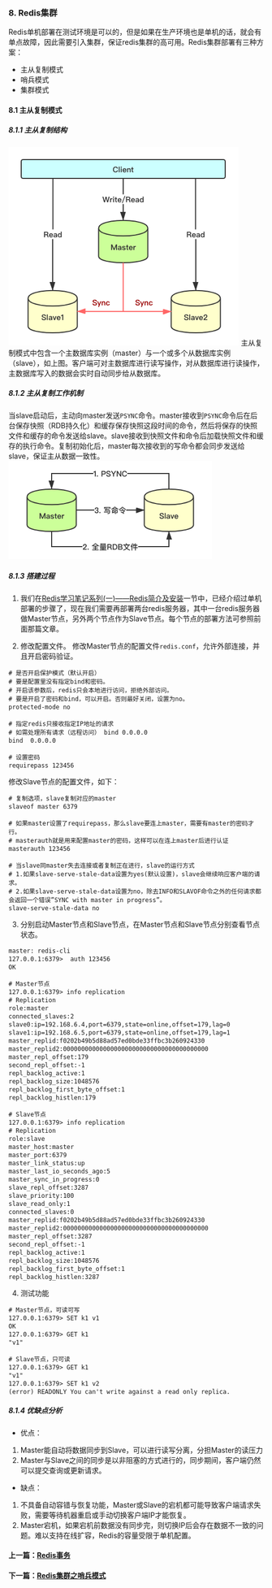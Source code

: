 ### 8. Redis集群
Redis单机部署在测试环境是可以的，但是如果在生产环境也是单机的话，就会有单点故障，因此需要引入集群，保证redis集群的高可用。Redis集群部署有三种方案：
- 主从复制模式
- 哨兵模式
- 集群模式

#### 8.1 主从复制模式
##### 8.1.1 主从复制结构
![Redis主从复制结构](../img/Redis主从复制结构.png)
主从复制模式中包含一个主数据库实例（master）与一个或多个从数据库实例（slave），如上图。客户端可对主数据库进行读写操作，对从数据库进行读操作，主数据库写入的数据会实时自动同步给从数据库。

##### 8.1.2 主从复制工作机制
当slave启动后，主动向master发送`PSYNC`命令。master接收到`PSYNC`命令后在后台保存快照（RDB持久化）和缓存保存快照这段时间的命令，然后将保存的快照文件和缓存的命令发送给slave。slave接收到快照文件和命令后加载快照文件和缓存的执行命令。复制初始化后，master每次接收到的写命令都会同步发送给slave，保证主从数据一致性。
 ![主从复制工作机制](../img/Redis主从复制实现原理.png)

##### 8.1.3 搭建过程
1. 我们在[Redis学习笔记系列(一)——Redis简介及安装](https://www.jianshu.com/p/bd386de19a3b)一节中，已经介绍过单机部署的步骤了，现在我们需要再部署两台redis服务器，其中一台redis服务器做Master节点，另外两个节点作为Slave节点。每个节点的部署方法可参照前面那篇文章。

2. 修改配置文件。
修改Master节点的配置文件`redis.conf`，允许外部连接，并且开启密码验证。
```
# 是否开启保护模式（默认开启）
# 要是配置里没有指定bind和密码。
# 开启该参数后，redis只会本地进行访问，拒绝外部访问。
# 要是开启了密码和bind，可以开启。否则最好关闭，设置为no。
protected-mode no

# 指定redis只接收指定IP地址的请求
# 如需处理所有请求（远程访问） bind 0.0.0.0
bind  0.0.0.0

# 设置密码
requirepass 123456
```

修改Slave节点的配置文件，如下：
```
# 复制选项，slave复制对应的master
slaveof master 6379

# 如果master设置了requirepass，那么slave要连上master，需要有master的密码才行。
# masterauth就是用来配置master的密码，这样可以在连上master后进行认证
masterauth 123456

# 当slave同master失去连接或者复制正在进行，slave的运行方式
# 1.如果slave-serve-stale-data设置为yes(默认设置)，slave会继续响应客户端的请求。
# 2.如果slave-serve-stale-data设置为no，除去INFO和SLAVOF命令之外的任何请求都会返回一个错误”SYNC with master in progress”。
slave-serve-stale-data no
```

3. 分别启动Master节点和Slave节点，在Master节点和Slave节点分别查看节点状态。
```
master: redis-cli
127.0.0.1:6379>  auth 123456
OK

# Master节点
127.0.0.1:6379> info replication
# Replication
role:master
connected_slaves:2
slave0:ip=192.168.6.4,port=6379,state=online,offset=179,lag=0
slave1:ip=192.168.6.5,port=6379,state=online,offset=179,lag=1
master_replid:f0202b49b5d88ad57ed0bde33ffbc3b260924330
master_replid2:0000000000000000000000000000000000000000
master_repl_offset:179
second_repl_offset:-1
repl_backlog_active:1
repl_backlog_size:1048576
repl_backlog_first_byte_offset:1
repl_backlog_histlen:179

# Slave节点
127.0.0.1:6379> info replication
# Replication
role:slave
master_host:master
master_port:6379
master_link_status:up
master_last_io_seconds_ago:5
master_sync_in_progress:0
slave_repl_offset:3287
slave_priority:100
slave_read_only:1
connected_slaves:0
master_replid:f0202b49b5d88ad57ed0bde33ffbc3b260924330
master_replid2:0000000000000000000000000000000000000000
master_repl_offset:3287
second_repl_offset:-1
repl_backlog_active:1
repl_backlog_size:1048576
repl_backlog_first_byte_offset:1
repl_backlog_histlen:3287
```

4. 测试功能
```
# Master节点，可读可写
127.0.0.1:6379> SET k1 v1
OK
127.0.0.1:6379> GET k1
"v1"

# Slave节点，只可读
127.0.0.1:6379> GET k1
"v1"
127.0.0.1:6379> SET k1 v2
(error) READONLY You can't write against a read only replica.
```

##### 8.1.4 优缺点分析
- 优点：
1. Master能自动将数据同步到Slave，可以进行读写分离，分担Master的读压力
2. Master与Slave之间的同步是以非阻塞的方式进行的，同步期间，客户端仍然可以提交查询或更新请求。

- 缺点：
1. 不具备自动容错与恢复功能，Master或Slave的宕机都可能导致客户端请求失败，需要等待机器重启或手动切换客户端IP才能恢复。
2. Master宕机，如果宕机前数据没有同步完，则切换IP后会存在数据不一致的问题。难以支持在线扩容，Redis的容量受限于单机配置。


#### 上一篇：[Redis事务](09-Redis事务.md)
#### 下一篇：[Redis集群之哨兵模式](11-Redis集群之哨兵模式.md)